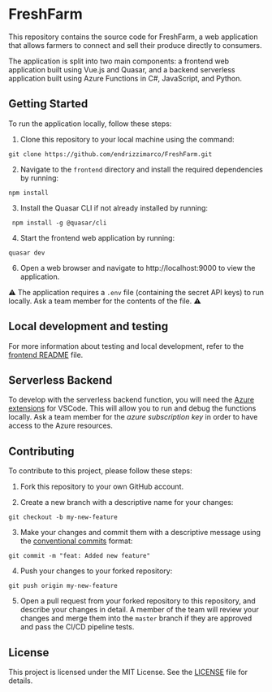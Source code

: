 # FreshFarm

This repository contains the source code for FreshFarm, a web application that allows farmers to connect and sell their produce directly to consumers.

The application is split into two main components: a frontend web application built using Vue.js and Quasar, and a backend serverless application built using Azure Functions in C#, JavaScript, and Python.

## Getting Started

To run the application locally, follow these steps:

1. Clone this repository to your local machine using the command:

```shell
git clone https://github.com/endrizzimarco/FreshFarm.git
```

2. Navigate to the `frontend` directory and install the required dependencies by running:

```shell
npm install
```

3. Install the Quasar CLI if not already installed by running:

```shell
 npm install -g @quasar/cli
```

4. Start the frontend web application by running:

```shell
quasar dev
```

6. Open a web browser and navigate to http://localhost:9000 to view the application.

:warning: The application requires a `.env` file (containing the secret API keys) to run locally. Ask a team member for the contents of the file. :warning:

## Local development and testing

For more information about testing and local development, refer to the [frontend README](frontend/README.md) file.

## Serverless Backend

To develop with the serverless backend function, you will need the [Azure extensions](https://code.visualstudio.com/docs/azure/extensions) for VSCode.
This will allow you to run and debug the functions locally. Ask a team member for the _azure subscription key_ in order to have access to the Azure resources.

## Contributing

To contribute to this project, please follow these steps:

1. Fork this repository to your own GitHub account.

2. Create a new branch with a descriptive name for your changes:

```shell
git checkout -b my-new-feature
```

3. Make your changes and commit them with a descriptive message using the [conventional commits](https://www.conventionalcommits.org/en/v1.0.0/) format:

```shell
git commit -m "feat: Added new feature"
```

4. Push your changes to your forked repository:

```shell
git push origin my-new-feature
```

5. Open a pull request from your forked repository to this repository, and describe your changes in detail. A member of the team will review your changes and merge them into the `master` branch if they are approved and pass the CI/CD pipeline tests.

## License

This project is licensed under the MIT License. See the [LICENSE](LICENSE) file for details.
